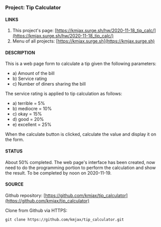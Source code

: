 ### Project: Tip Calculator


#### LINKS

1. This project's page:  [https://kmjax.surge.sh/hw/2020-11-18_tip_calc/](https://kmjax.surge.sh/hw/2020-11-18_tip_calc/)
1. Menu of all projects:  [https://kmjax.surge.sh](https://kmjax.surge.sh)


#### DESCRIPTION

This is a web page form to calculate a tip given the following parameters:

- a) Amount of the bill
- b) Service rating 
- c) Number of diners sharing the bill

The service rating is applied to tip calculation as follows:

- a) terrible = 5%
- b) mediocre = 10%
- c) okay = 15%
- d) good = 20%
- e) excellent = 25%

When the calculate button is clicked, calculate the value and display it on the form.


#### STATUS

About 50% completed. The web page's interface has been created, now need to do the programming portion to perform the calculation and show the result. To be completed by noon on 2020-11-19.


#### SOURCE

Github repository: [https://github.com/kmjax/tip_calculator](https://github.com/kmjax/tip_calculator)

Clone from Github via HTTPS:

`git clone https://github.com/kmjax/tip_calculator.git`

